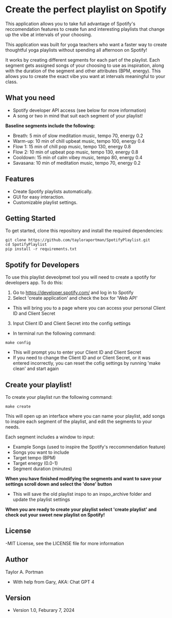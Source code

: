 # Create the perfect playlist on Spotify

This application allows you to take full advantage of Spotify's reccomendation features to create
fun and interesting playlists that change up the vibe at intervals of your choosing.

This application was built for yoga teachers who want a faster way to create thoughtful yoga playlists 
without spending all afternoon on Spotify!

It works by creating different segments for each part of the playlist. Each segment gets assigned songs of your choosing to use as inspiration, along with the duration of the segment and other attributes (BPM, energy). This allows you to create the exact vibe you want at intervals meaningful to your class.

## What you need
- Spotify developer API access (see below for more information)
- A song or two in mind that suit each segment of your playlist!

**Baseline segments include the following:**

* Breath: 5 min of slow meditation music, tempo 70, energy 0.2
* Warm-up: 10 min of chill upbeat music, tempo 100, energy 0.4
* Flow 1: 15 min of chill pop music, tempo 130, energy 0.8
* Flow 2: 10 min of upbeat pop music, tempo 130, energy 0.8
* Cooldown: 15 min of calm vibey music, tempo 80, energy 0.4
* Savasana: 10 min of meditation music, tempo 70, energy 0.2

## Features

- Create Spotify playlists automatically.
- GUI for easy interaction.
- Customizable playlist settings.

## Getting Started 
To get started, clone this repository and install the required dependencies:

```
git clone https://github.com/tayloraportman/SpotifyPlaylist.git
cd SpotifyPlaylist
pip install -r requirements.txt
```
## Spotify for Developers
To use this playlist deveolpmet tool you will need to create a spotify for developers app. To do this: 
1. Go to https://developer.spotify.com/ and log in to Spotify
2. Select 'create application' and check the box for 'Web API'
- This will bring you to a page where you can access your personal Client ID and Client Secret
3. Input Client ID and Client Secret into the config settings 
- In terminal run the following command: 
```
make config
```
- This will prompt you to enter your Client ID and Client Secret
- If you need to change the Client ID and or Client Secret, or it was entered incorrectly, you can reset the cofig settings by running 'make clean' and start again

## Create your playlist!
To create your playlist run the following command:
```
make create
```
This will open up an interface where you can name your playlist, add songs to inspire each segment of the playlist, and edit the segments to your needs. 

Each segment includes a window to input: 
- Example Songs (used to inspire the Spotify's reccommendation feature)
- Songs you want to include
- Target tempo (BPM)
- Target energy (0.0-1)
- Segment duration (minutes)

 **When you have finished modifying the segments and want to save your settings scroll down and select the 'done' button**
- This will save the old playlist inspo to an inspo_archive folder and update the playlist settings

 **When you are ready to create your playlist select 'create playlist' and check out your sweet new playlist on Spotify!**

## License

-MIT License, see the LICENSE file for more information

## Author
Taylor A. Portman
- With help from Gary, AKA: Chat GPT 4

## Version
- Version 1.0, Feburary 7, 2024








